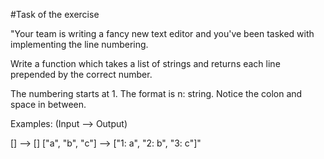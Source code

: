 #Task of the exercise

"Your team is writing a fancy new text editor and you've been tasked with implementing the line numbering.

Write a function which takes a list of strings and returns each line prepended by the correct number.

The numbering starts at 1. The format is n: string. Notice the colon and space in between.

Examples: (Input --> Output)

[] --> []
["a", "b", "c"] --> ["1: a", "2: b", "3: c"]"